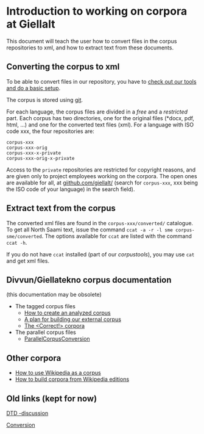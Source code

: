 # Introduction to working on corpora at Giellalt

This document will teach the user how to convert files in the corpus
repositories to xml, and how to extract text from these documents.

## Converting the corpus to xml

To be able to convert files in our repository, you have to [check out
our tools and do a basic setup](/infra/anonymous-svn.html#Preparation).

The corpus is stored using
[git](https://en.wikipedia.org/wiki/Git).

For each language, the corpus files are divided in a _free_ and a _restricted_ part. Each corpus has two directories, one for the original files (\*docx, pdf, html, ...) and one for the converted text files (xml). For a language with ISO code xxx, the four repositories are:

```
corpus-xxx
corpus-xxx-orig
corpus-xxx-x-private
corpus-xxx-orig-x-private
```

Access to the `private` repositories are restricted for copyright reasons, and are given only to project employees working on the corpora. The open ones are available for all, at [giithub.com/giellalt/](https://github.com/giellalt/) (search for `corpus-xxx`, xxx being the ISO code of your language) in the search field).

## Extract text from the corpus

The converted xml files are found in the `corpus-xxx/converted/` catalogue. To get
all North Saami text, issue the command `ccat -a -r -l sme corpus-sme/converted`.
The options available for `ccat` are listed with the
command `ccat -h`.

If you do not have `ccat` installed (part of our _corpustools_), you may use `cat` and get xml files.

## Divvun/Giellatekno corpus documentation

(this documentation may be obsolete)

- The tagged corpus files
  - [How to create an analyzed corpus](corpus_analyze.html)
  - [A plan for building our external corpus](corpus_plan.html)
  - [The &lt;Correct!&gt; corpora](correct-dir.html)
- The parallel corpus files
  - [ParallelCorpusConversion](ParallelCorpusConversion.html)

## Other corpora

- [How to use Wikipedia as a corpus](WikipediaAsCorpus.html)
- [How to build corpora from Wikipedia
  editions](wikipedia_as_corpus.html)

## Old links (kept for now)

[DTD -discussion](corpus_dtd.html)

[Conversion](corpus_conversion.html)

